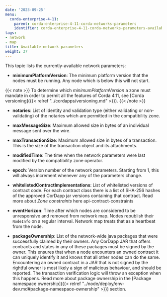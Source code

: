 ```yaml
---
date: '2023-09-25'
menu:
  corda-enterprise-4-11:
    parent: corda-enterprise-4-11-corda-networks-parameters
    identifier: corda-enterprise-4-11-corda-networks-parameters-available
tags:
- network
- map
title: Available network parameters
weight: 37
---
```



This topic lists the currently-available network parameters:


* **minimumPlatformVersion**:
The minimum platform version that the nodes must be running. Any node which is below this will
not start.

{{< note >}}
To determine which *minimumPlatformVersion* a zone must mandate in order to permit all the features of Corda 4.11, see [Corda versioning]({{< relref "../cordapps/versioning.md" >}}).
{{< /note >}}

* **notaries**:
List of identity and validation type (either validating or non-validating) of the notaries which are permitted
in the compatibility zone.


* **maxMessageSize**:
Maximum allowed size in bytes of an individual message sent over the wire.


* **maxTransactionSize**:
Maximum allowed size in bytes of a transaction. This is the size of the transaction object and its attachments.


* **modifiedTime**:
The time when the network parameters were last modified by the compatibility zone operator.


* **epoch**:
Version number of the network parameters. Starting from 1, this will always increment whenever any of the
parameters change.


* **whitelistedContractImplementations**:
List of whitelisted versions of contract code.
For each contract class there is a list of SHA-256 hashes of the approved CorDapp jar versions containing that contract.
Read more about *Zone constraints* here api-contract-constraints


* **eventHorizon**:
Time after which nodes are considered to be unresponsive and removed from network map. Nodes republish their
`NodeInfo` on a regular interval. Network map treats that as a heartbeat from the node.


* **packageOwnership**:
List of the network-wide java packages that were successfully claimed by their owners.
Any CorDapp JAR that offers contracts and states in any of these packages must be signed by the owner.
This ensures that when a node encounters an owned contract it can uniquely identify it and knows that all other nodes can do the same.
Encountering an owned contract in a JAR that is not signed by the rightful owner is most likely a sign of malicious behaviour, and should be reported.
The transaction verification logic will throw an exception when this happens.
Read more about package ownership in the [Package namespace ownership]({{< relref "../node/deploy/env-dev.md#package-namespace-ownership" >}}) section.

